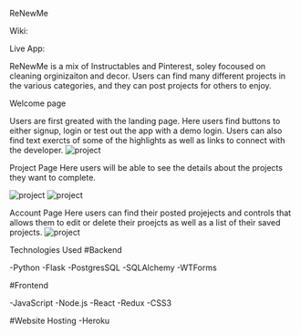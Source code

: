 ReNewMe

Wiki: 

Live App:

ReNewMe is a mix of Instructables and Pinterest, soley focoused on cleaning orginizaiton and decor. Users can find many different projects in the various categories, and they can post projects for others to enjoy. 


Welcome page 

Users are first greated with the landing page. Here users find buttons to either signup, login or  test out the app with a demo login. Users can also find text exercts of some of the highlights as well as links to connect with the developer. 
![project](https://capstone-renewme.s3.us-west-1.amazonaws.com/Screenshot+(166).png)


Project Page
Here users will be able to see the details about the projects they want to complete. 

![project](https://capstone-renewme.s3.us-west-1.amazonaws.com/Screenshot+(162).png)
![project](https://capstone-renewme.s3.us-west-1.amazonaws.com/Screenshot+(163).png)


Account Page
Here users can find their posted projejects and controls that allows them to edit or delete their proejcts as well as a list of their saved projects. 
![project](https://capstone-renewme.s3.us-west-1.amazonaws.com/Screenshot+(165).png)




Technologies Used
#Backend

-Python
-Flask
-PostgresSQL
-SQLAlchemy
-WTForms

#Frontend

-JavaScript
-Node.js
-React
-Redux
-CSS3

#Website Hosting
-Heroku
